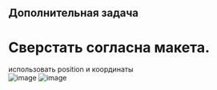 ## Дополнительная задача  
# Сверстать согласна макета. 
использовать position  и координаты  
![image](https://user-images.githubusercontent.com/113675674/202708055-17ab444c-547f-4c68-a1d0-4bc50799676b.png)
![image](https://user-images.githubusercontent.com/113675674/202708191-b7d4fbbf-ed10-4200-a48c-d4e177e8560b.png)
